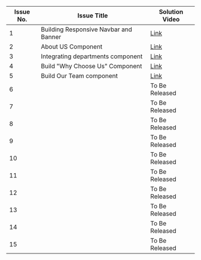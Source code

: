 | Issue No. | Issue Title | Solution Video |
|-----------|------------|----------------|
| 1         | Building Responsive Navbar and Banner           | [Link](https://drive.google.com/file/d/17gS-UlwTNnVrlJ87Ks6IpKYbm8Cfv6aQ/view?usp=drive_link) |
| 2         | About US Component          | [Link](https://drive.google.com/file/d/1JixhkZZx_ojycqZLYsSw0MiZ1jAvvxbS/view?usp=drive_link) |
| 3         | Integrating departments component           | [Link](https://drive.google.com/file/d/1Kq_x8bz_xC0d1vu-246DWbNno9Ifk3Cj/view?usp=drive_link) |
| 4         | Build "Why Choose Us" Component           | [Link](https://drive.google.com/file/d/1PI0yUkfItKHg1LVScj72hIj6X9SUmSt-/view?usp=drive_link)|
| 5         | Build Our Team component           | [Link](https://drive.google.com/file/d/1BZVmuC0SMfk84XEgnYvycicATtKYlg-p/view?usp=drive_link) |
| 6         |            | To Be Released |
| 7         |            | To Be Released |
| 8         |            | To Be Released |
| 9         |            | To Be Released |
| 10        |            | To Be Released |
| 11        |            | To Be Released |
| 12        |            | To Be Released |
| 13        |            | To Be Released |
| 14        |            | To Be Released |
| 15        |            | To Be Released |
